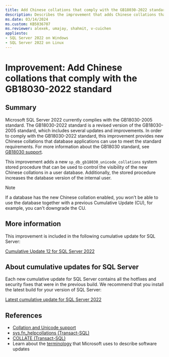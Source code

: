 ```yaml
---
title: Add Chinese collations that comply with the GB18030-2022 standard
description: Describes the improvement that adds Chinese collations that comply with the GB18030-2022 standard.
ms.date: 03/14/2024
ms.custom: KB5036707
ms.reviewer: alexek, umajay, shahmit, v-cuichen
appliesto:
- SQL Server 2022 on Windows
- SQL Server 2022 on Linux
---
```

# Improvement: Add Chinese collations that comply with the GB18030-2022 standard

## Summary

Microsoft SQL Server 2022 currently complies with the GB18030-2005 standard. The GB18030-2022 standard is a revised version of the GB18030-2005 standard, which includes several updates and improvements. In order to comply with the GB18030-2022 standard, this improvement provides new Chinese collations that database applications can use to meet the standard requirements. For more information about the GB18030 standard, see [GB18030 support](/sql/relational-databases/collations/collation-and-unicode-support#GB18030).

This improvement adds a new `sp_db_gb18030_unicode_collations` system stored procedure that can be used to control the visibility of the new Chinese collations in a user database. Additionally, the stored procedure increases the database version of the internal user.

> [!NOTE]
> If a database has the new Chinese collation enabled, you won't be able to use the database together with a previous Cumulative Update (CU), for example, you can't downgrade the CU.

## More information

This improvement is included in the following cumulative update for SQL Server:

[Cumulative Update 12 for SQL Server 2022](cumulativeupdate12.md)

## About cumulative updates for SQL Server

Each new cumulative update for SQL Server contains all the hotfixes and security fixes that were in the previous build. We recommend that you install the latest build for your version of SQL Server:

[Latest cumulative update for SQL Server 2022](build-versions.md)

## References

- [Collation and Unicode support](/sql/relational-databases/collations/collation-and-unicode-support)
- [sys.fn_helpcollations (Transact-SQL)](/sql/relational-databases/system-functions/sys-fn-helpcollations-transact-sql)
- [COLLATE (Transact-SQL)](/sql/t-sql/statements/collations)
- Learn about the [terminology](../../../windows-client/deployment/standard-terminology-software-updates.md) that Microsoft uses to describe software updates
